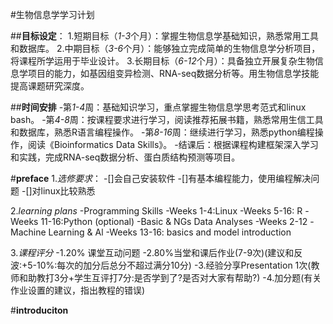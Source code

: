 #生物信息学学习计划

##**目标设定**：
1.短期目标（*1-3*个月）：掌握生物信息学基础知识，熟悉常用工具和数据库。
2.中期目标（*3-6*个月）：能够独立完成简单的生物信息学分析项目，将课程所学运用于毕业设计。
3.长期目标（*6-12*个月）：具备独立开展复杂生物信息学项目的能力，如基因组变异检测、RNA-seq数据分析等。用生物信息学技能提高课题研究深度。

##**时间安排**
-第*1-4*周：基础知识学习，重点掌握生物信息学思考范式和linux bash。
-第*4-8*周：按课程要求进行学习，阅读推荐拓展书籍，熟悉常用生信工具和数据库，熟悉R语言编程操作。
-第*8-16*周：继续进行学习，熟悉python编程操作，阅读《Bioinformatics Data Skills》。
-结课后：根据课程构建框架深入学习和实践，完成RNA-seq数据分析、蛋白质结构预测等项目。

#**preface**
1.*选修要求*：
-[]会自己安装软件
-[]有基本编程能力，使用编程解决问题
-[]对linux比较熟悉

2.*learning plans*
-Programming Skills
  -Weeks 1-4:Linux
  -Weeks 5-16: R
  -Weeks 11-16:Python (optional)
-Basic & NGs Data Analyses
  -Weeks 2-12
-Machine Learning & Al
  -Weeks 13-16: basics and model introduction

3.*课程评分*
  -1.20% 课堂互动问题
  -2.80%当堂和课后作业(7-9次)(建议和反波:+5-10%:每次的加分后总分不超过满分10分)
  -3.经验分享Presentation 1次(教师和助教打3分+学生互评打7分:是否学到了?是否对大家有帮助?)
  -4.加分题(有关作业设置的建议，指出教程的错误)
  
#**introduciton**

